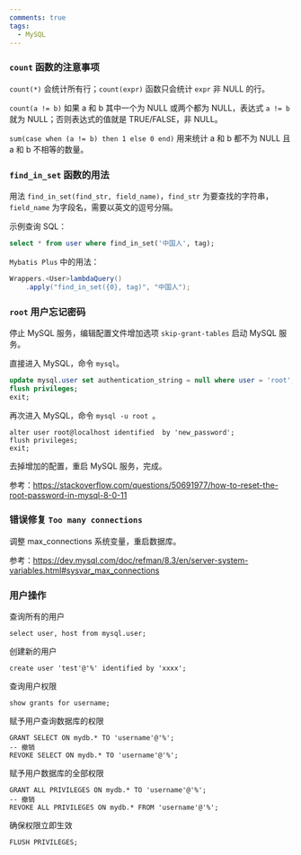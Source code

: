 ```yaml
---
comments: true
tags:
  - MySQL
---
```

### `count` 函数的注意事项

`count(*)` 会统计所有行；`count(expr)` 函数只会统计 `expr` 非 NULL 的行。

`count(a != b)` 如果 a 和 b 其中一个为 NULL 或两个都为 NULL，表达式 `a != b` 就为 NULL；否则表达式的值就是 TRUE/FALSE，非 NULL。

`sum(case when (a != b) then 1 else 0 end)` 用来统计 a 和 b 都不为 NULL 且 a 和 b 不相等的数量。

### `find_in_set` 函数的用法

用法 `find_in_set(find_str, field_name)`，`find_str` 为要查找的字符串，`field_name` 为字段名，需要以英文的逗号分隔。

示例查询 SQL：
```sql
select * from user where find_in_set('中国人', tag);
```

`Mybatis Plus` 中的用法：
```java
Wrappers.<User>lambdaQuery()
	.apply("find_in_set({0}, tag)", "中国人");
```

### `root` 用户忘记密码

停止 MySQL 服务，编辑配置文件增加选项 `skip-grant-tables` 启动 MySQL 服务。 

直接进入 MySQL，命令 `mysql`。
```sql
update mysql.user set authentication_string = null where user = 'root';
flush privileges;
exit;
```

再次进入 MySQL，命令  `mysql -u root `。
```
alter user root@localhost identified  by 'new_password';
flush privileges;
exit;
```

去掉增加的配置，重启 MySQL 服务，完成。

参考：https://stackoverflow.com/questions/50691977/how-to-reset-the-root-password-in-mysql-8-0-11

### 错误修复 `Too many connections`

调整 max_connections 系统变量，重启数据库。  

参考：https://dev.mysql.com/doc/refman/8.3/en/server-system-variables.html#sysvar_max_connections

### 用户操作
查询所有的用户
```
select user, host from mysql.user;
```

创建新的用户
```
create user 'test'@'%' identified by 'xxxx';
```

查询用户权限
```
show grants for username;
```

赋予用户查询数据库的权限
```
GRANT SELECT ON mydb.* TO 'username'@'%';
-- 撤销
REVOKE SELECT ON mydb.* TO 'username'@'%';
```

赋予用户数据库的全部权限
```
GRANT ALL PRIVILEGES ON mydb.* TO 'username'@'%';
-- 撤销
REVOKE ALL PRIVILEGES ON mydb.* FROM 'username'@'%';
```

确保权限立即生效
```
FLUSH PRIVILEGES;
```

